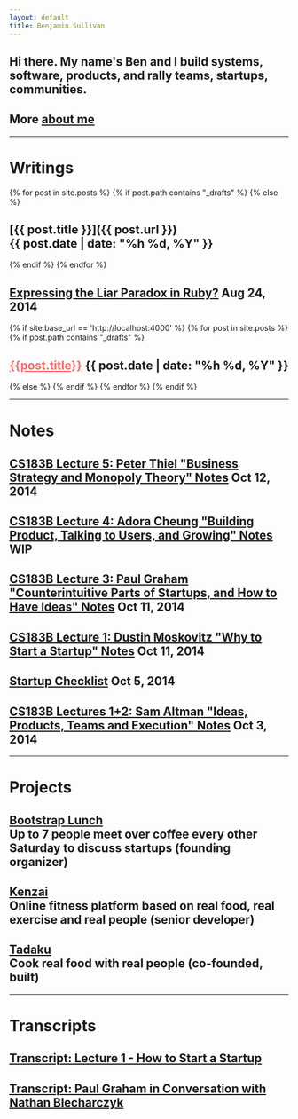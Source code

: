 ```yaml
---
layout: default
title: Benjamin Sullivan
---
```


<h2>Hi there. My name's Ben <span class="lowkey">and I build systems, software, products, and rally teams, startups, communities.</span></h2>
<h2 class="lowkey">More <a href="/about-me">about me</a></h2>

---

# Writings

{% for post in site.posts %}
{% if post.path contains "_drafts" %}
{% else %}
## [{{ post.title }}]({{ post.url }}) <span class="lowkey" style="white-space:nowrap">{{ post.date | date: "%h %d, %Y" }}</span>
{% endif %}
{% endfor %}

## [Expressing the Liar Paradox in Ruby?](/expressing-the-liar-paradox-in-ruby) <span class="lowkey">Aug 24, 2014</span>

{% if site.base_url == 'http://localhost:4000' %}
{% for post in site.posts %}
{% if post.path contains "_drafts" %}
## <a href="{{ post.url }}" style="color:#f66">{{post.title}}</a> <span class="lowkey">{{ post.date | date: "%h %d, %Y" }}</span>
{% else %}
{% endif %}
{% endfor %}
{% endif %}


---

# Notes

## [CS183B Lecture 5: Peter Thiel "Business Strategy and Monopoly Theory" Notes](/notes/cs183b-lecture-5-peter-thiel-business-strategy-and-monopoly-theory/) <span class="lowkey">Oct 12, 2014</span>

## [CS183B Lecture 4: Adora Cheung "Building Product, Talking to Users, and Growing" Notes](/notes/cs183b-lecture-4-adora-cheung-building-product-talking-to-users-and-growing/) <span class="lowkey">WIP</span>

## [CS183B Lecture 3: Paul Graham "Counterintuitive Parts of Startups, and How to Have Ideas" Notes](/notes/cs183b-lecture-3-paul-graham-counterintuitive-parts-of-startups-and-how-to-have-ideas/) <span class="lowkey">Oct 11, 2014</span>

## [CS183B Lecture 1: Dustin Moskovitz "Why to Start a Startup" Notes](/notes/cs183b-lecture-1-dustin-moskovitz-why-to-start-a-startup/) <span class="lowkey">Oct 11, 2014</span>

## [Startup Checklist](/notes/startup-checklist/) <span class="lowkey">Oct 5, 2014</span>

## [CS183B Lectures 1+2: Sam Altman "Ideas, Products, Teams and Execution" Notes](/notes/sam-altman-ideas-products-teams-and-execution-highlights/) <span class="lowkey">Oct 3, 2014</span>

---

# Projects

<h2>
  <a href="http://www.meetup.com/tokyo-startup-circle/" target="_blank">Bootstrap Lunch</a>
  <br/>
  <span class="lowkey">Up to 7 people meet over coffee every other Saturday to discuss startups (founding organizer)</span>
</h2>

<h2>
  <a href="https://kenzai.me" target="_blank">Kenzai</a>
  <br/>
  <span class="lowkey">Online fitness platform based on real food, real exercise and real people (senior developer)</span>
</h2>

<h2>
  <a href="https://www.tadaku.com" target="_blank">Tadaku</a>
  <br/>
  <span class="lowkey">Cook real food with real people (co-founded, built)</span>
</h2>

---

# Transcripts

## [Transcript: Lecture 1 - How to Start a Startup](/2014/09/25/transcript-lecture-1-how-to-start-a-startup/)

## [Transcript: Paul Graham in Conversation with Nathan Blecharczyk](/transcript-paul-graham-in-conversation-with-nathan-blecharczyk)

